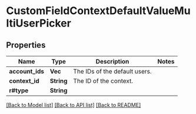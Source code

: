 # CustomFieldContextDefaultValueMultiUserPicker

## Properties

Name | Type | Description | Notes
------------ | ------------- | ------------- | -------------
**account_ids** | **Vec<String>** | The IDs of the default users. | 
**context_id** | **String** | The ID of the context. | 
**r#type** | **String** |  | 

[[Back to Model list]](../README.md#documentation-for-models) [[Back to API list]](../README.md#documentation-for-api-endpoints) [[Back to README]](../README.md)


